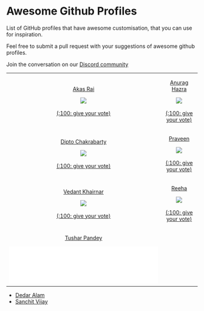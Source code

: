# Awesome Github Profiles

List of GitHub profiles that have awesome customisation, that you can use for inspiration.

Feel free to submit a pull request with your suggestions of awesome github profiles.

Join the conversation on our [Discord community](https://discord.com/invite/jZQs6Wu)

<table width="100%">
  <tr>
    <td align="center">
      <p><a href="https://github.com/akasrai">Akas Rai</a></p>
      <img src="https://user-images.githubusercontent.com/624760/88123456-d40df580-cbc2-11ea-9add-a7fc8675b243.png" />
      <p><a href="https://github.com/EddieJaoudeCommunity/awesome-github-profiles/issues/12">(:100: give your vote)</a></p>
    </td>
    <td align="center">
      <p><a href="https://github.com/anuraghazra">Anurag Hazra</a></p>
      <img src="https://user-images.githubusercontent.com/624760/88123729-6adab200-cbc3-11ea-8d73-a190de560b3a.png" />
      <p><a href="https://github.com/EddieJaoudeCommunity/awesome-github-profiles/issues/13">(:100: give your vote)</a></p>
    </td>
  </tr>
  <tr>
    <td align="center">
      <p><a href="https://github.com/diptochakrabarty">Dipto Chakrabarty</a></p>
      <img src="https://user-images.githubusercontent.com/624760/88163171-2d4d4780-cc0a-11ea-91fe-6fc7c37fc8d6.png" />
      <p><a href="https://github.com/EddieJaoudeCommunity/awesome-github-profiles/issues/14">(:100: give your vote)</a></p>
    </td>
    <td align="center">
      <p><a href="https://github.com/praveenscience">Praveen</a></p>
      <img src="https://user-images.githubusercontent.com/624760/88163309-62599a00-cc0a-11ea-8f70-8a9fd17b8eed.png" />
      <p><a href="https://github.com/EddieJaoudeCommunity/awesome-github-profiles/issues/15">(:100: give your vote)</a></p>
    </td>
  </tr>
  <tr>
    <td align="center">
      <p><a href="https://github.com/VedantKhairnar">Vedant Khairnar</a></p>
      <img src="https://user-images.githubusercontent.com/624760/88165360-7b177f00-cc0d-11ea-804a-776639dcca29.png" />
      <p><a href="https://github.com/EddieJaoudeCommunity/awesome-github-profiles/issues/18">(:100: give your vote)</a></p>
    </td>
    <td align="center">
      <p><a href="https://github.com/syedareehaquasar">Reeha</a></p>
      <img src="https://user-images.githubusercontent.com/624760/88165225-473c5980-cc0d-11ea-936d-3c3daa24a536.png" />
      <p><a href="https://github.com/EddieJaoudeCommunity/awesome-github-profiles/issues/17">(:100: give your vote)</a></p>
    </td>
  </tr>
  
  <tr>
    <td align="center">
      <p><a href="https://github.com/tusharpandey13">Tushar Pandey</a></p>
      <img src="https://raw.githubusercontent.com/tusharpandey13/tusharpandey13/master/header.svg" />
    </td>
  </tr>
</table>


- [Dedar Alam](https://github.com/devded)
- [Sanchit Vijay](https://github.com/sanchitvj/sanchitvj)  

